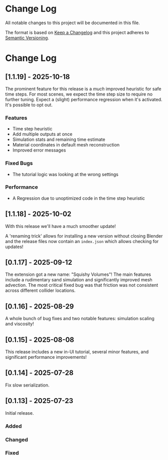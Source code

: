 # Change Log
All notable changes to this project will be documented in this file.

The format is based on [Keep a Changelog](http://keepachangelog.com/)
and this project adheres to [Semantic Versioning](http://semver.org/).

# Change Log

## [1.1.19] - 2025-10-18

The prominent feature for this release is a *much* improved heuristic for safe time steps.
For most scenes, we expect the time step size to require no further tuning.
Expect a (slight) performance regression when it's activated.
It's possible to opt out.

### Features
- Time step heuristic
- Add multiple outputs at once
- Simulation stats and remaining time estimate
- Material coordinates in default mesh reconstruction
- Improved error messages

### Fixed Bugs
- The tutorial logic was looking at the wrong settings

### Performance
- A Regression due to unoptimized code in the time step heuristic

## [1.1.18] - 2025-10-02

With this release we'll have a much smoother update!

A 'renaming trick' allows for installing a new version without closing Blender
and the release files now contain an `index.json` which allows checking for updates!

## [0.1.17] - 2025-09-12

The extension got a new name: "Squishy Volumes"!
The main features include a rudimentary sand simulation and significantly improved mesh advection.
The most critical fixed bug was that friction was not consistent across different collider locations.

## [0.1.16] - 2025-08-29

A whole bunch of bug fixes and two notable features: simulation scaling and viscosity!

## [0.1.15] - 2025-08-08

This release includes a new in-UI tutorial, several minor features, and significant performance improvements!

## [0.1.14] - 2025-07-28

Fix slow serialization.

## [0.1.13] - 2025-07-23

Initial release.

### Added

### Changed

### Fixed
